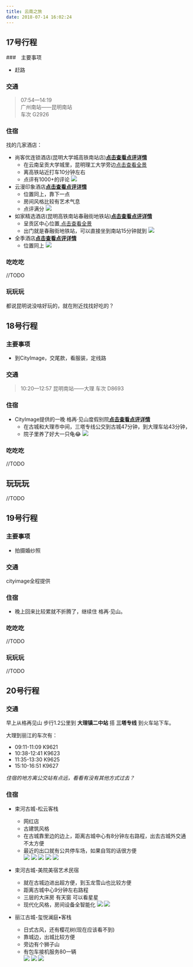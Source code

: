 ```yaml
---
title: 云南之旅
date: 2018-07-14 16:02:24
---
```


## 17号行程

###　主要事项
- 赶路

### 交通
>07:54—14:19  
>广州南站——昆明南站  
>车次 G2926

### 住宿
找的几家酒店：
- 尚客优连锁酒店(昆明大学城高铁南站店)[**点击查看点评详情**](http://www.dianping.com/shop/91035055)
	- 在云南呈贡大学城里，昆明理工大学旁边[点击查看全景](https://map.baidu.com/mobile/webapp/index/streetview/pid=09025700011608311807160489H&from=indexMap&ss_heading=232.33006893973356&ss_pitch=40.202531279528216/)
	- 离高铁站近打车10分钟左右
	- 点评有1000+的评论
![](http://qcloud.dpfile.com/pc/FBjyJrl0I-pbuAhwNKB7UVKuc0JpoiTajS6aJGrlyRocsKmuFA0GbGX2sKiTUaZxTYGVDmosZWTLal1WbWRW3A.jpg)
- 云漫印象酒店[**点击查看点评详情**](http://www.dianping.com/shop/97846174)
	- 位置同上，靠下一点
	- 房间风格比较有艺术气息
	- 点评满分
![](http://qcloud.dpfile.com/pc/ijeEcOkFWj9R6rWdgmS94vjK6aKZahee1TKB1V6PRIicMigAUegRLPuVOFE1h-49TYGVDmosZWTLal1WbWRW3A.jpg)
- 如家精选酒店(昆明高铁南站春融街地铁站)[**点击查看点评详情**](http://www.dianping.com/shop/110289079)
	- 呈贡区中心位置,[点击查看全景](https://map.baidu.com/mobile/webapp/index/streetview/pid=09025700011608291108226719H&from=indexMap&ss_heading=-199.96748016591323&ss_pitch=20.048543689320386/)
	- 出门就是春融街地铁站，可以直接坐到南站15分钟就到
![](https://i.ooxx.ooo/2018/07/14/357cbce4b95bce5a51fad29190d0d89a.jpg)
- 全季酒店[**点击查看点评详情**](http://www.dianping.com/shop/70431291)
	- 位置同上
![](https://i.ooxx.ooo/2018/07/14/22ae76f69f3d9ea675a87c1fa39358b8.jpg)

### 吃吃吃
//TODO

### 玩玩玩
都说昆明说没啥好玩的，就在附近找找好吃的？


## 18号行程

### 主要事项
- 到CityImage，交尾款，看服装，定线路

### 交通
>10:20—12:57
>昆明南站——大理
>车次 D8693

### 住宿
- CityImage提供的一晚 格再·见山度假别院[**点击查看点评详情**](http://www.dianping.com/shop/98912706)
	- 在古城和大理市中间，三塔专线公交到古城47分钟，到大理车站43分钟，
	- 院子里养了好大一只龟😂
![](http://qcloud.dpfile.com/pc/FuC9AODkbt5XM5ih3twEP8tzk8bT7GhrChCLnPrhRUI4o8adQVW20GjZZOVcw59VTYGVDmosZWTLal1WbWRW3A.jpg)

### 吃吃吃
//TODO

## 玩玩玩
//TODO

## 19号行程

### 主要事项
- 拍摄婚纱照

### 交通
cityimage全程提供

### 住宿
- 晚上回来比较累就不折腾了，继续住 格再·见山。

### 吃吃吃 
//TODO

### 玩玩玩
//TODO

## 20号行程

### 交通
早上从格再见山 步行1.2公里到 **大理镇二中站** 搭 **三塔专线** 到火车站下车。

大理到丽江的车次有：
- 09:11-11:09 K9621
- 10:38-12:41 K9623
- 11:35-13:30 K9625
- 15:10-16:51 K9627

*住宿的地方离公交站有点远，看看有没有其他方式过去？*

### 住宿
- 束河古城-松云客栈
	- 网红店
	- 古建筑风格
	- 在古城靠里边的边上，距离古城中心有8分钟左右路程，出去古城外交通不太方便
	- 最近的出口就有公共停车场，如果自驾的话很方便  
![](https://dimg10.c-ctrip.com/images/230f0p000000fwjhv8F62_W_550_412.jpg)
![](https://dimg13.c-ctrip.com/images/230o0t000000ic2nyDEC8_W_550_412.jpg)
![](https://dimg13.c-ctrip.com/images/230s0u000000j5nm0029C_W_550_412.jpg)
![](https://dimg11.c-ctrip.com/images/23060t000000ikvvg96D0_W_550_412.jpg)
![](https://dimg12.c-ctrip.com/images/230a0r000000hfo4z1501_W_550_412.jpg)

- 束河古城-美院美宿艺术民宿
	- 就在古城边进出超方便，到玉龙雪山也比较方便
	- 距离古城中心9分钟左右路程
	- 三层的大床房 有天窗 可以看星星
	- 现代化风格，房间设备全智能化
![](http://ci.xiaohongshu.com/d408b82e-3286-4081-9066-82acda2870bf@r_750w_750h_ss1.jpg)
![](https://dimg10.c-ctrip.com/images/230b0u000000j4pasAC2B_W_550_412.jpg)

- 丽江古城-玺悦澜庭•客栈
	- 日式古风，还有樱花树(现在应该看不到)
	- 靠城边，出城比较方便
	- 旁边有个狮子山
	- 有包车接机服务80一辆  
![](https://dimg12.c-ctrip.com/images/230i0u000000irz936420_W_550_412.jpg)
![](https://dimg10.c-ctrip.com/images/230h0t000000ie1g1512D_W_550_412.jpg)
![](https://dimg10.c-ctrip.com/images/23020t000000ikdlt86CF_W_550_412.jpg)
